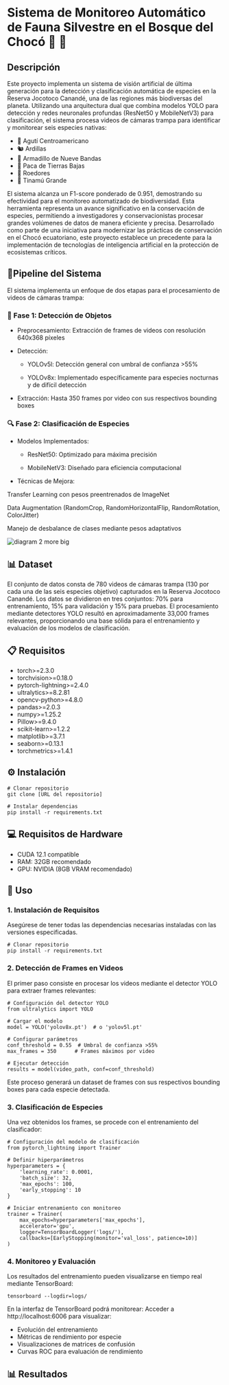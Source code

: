 # Sistema de Monitoreo Automático de Fauna Silvestre en el Bosque del Chocó 🦁 🌳
## Descripción
Este proyecto implementa un sistema de visión artificial de última generación para la detección y clasificación automática de especies en la Reserva Jocotoco Canandé, una de las regiones más biodiversas del planeta. Utilizando una arquitectura dual que combina modelos YOLO para detección y redes neuronales profundas (ResNet50 y MobileNetV3) para clasificación, el sistema procesa videos de cámaras trampa para identificar y monitorear seis especies nativas:
- 🦊 Agutí Centroamericano
- 🐿️ Ardillas
- 🦡 Armadillo de Nueve Bandas
- 🦫 Paca de Tierras Bajas
- 🐀 Roedores
- 🦃 Tinamú Grande

El sistema alcanza un F1-score ponderado de 0.951, demostrando su efectividad para el monitoreo automatizado de biodiversidad. Esta herramienta representa un avance significativo en la conservación de especies, permitiendo a investigadores y conservacionistas procesar grandes volúmenes de datos de manera eficiente y precisa.
Desarrollado como parte de una iniciativa para modernizar las prácticas de conservación en el Chocó ecuatoriano, este proyecto establece un precedente para la implementación de tecnologías de inteligencia artificial en la protección de ecosistemas críticos.

## 🔄Pipeline del Sistema 

El sistema implementa un enfoque de dos etapas para el procesamiento de videos de cámaras trampa:

### 📸 Fase 1: Detección de Objetos

- Preprocesamiento: Extracción de frames de videos con resolución 640x368 píxeles

- Detección:

   - YOLOv5l: Detección general con umbral de confianza >55%

   - YOLOv8x: Implementado específicamente para especies nocturnas y de difícil detección

- Extracción: Hasta 350 frames por video con sus respectivos bounding boxes

### 🔍 Fase 2: Clasificación de Especies

- Modelos Implementados:

  - ResNet50: Optimizado para máxima precisión

  - MobileNetV3: Diseñado para eficiencia computacional

- Técnicas de Mejora:

Transfer Learning con pesos preentrenados de ImageNet

Data Augmentation (RandomCrop, RandomHorizontalFlip, RandomRotation, ColorJitter)

Manejo de desbalance de clases mediante pesos adaptativos

![diagram 2 more big](https://github.com/user-attachments/assets/11e59021-bb86-4e25-a773-b526bc11915d)

## 📊 Dataset
  
El conjunto de datos consta de 780 videos de cámaras trampa (130 por cada una de las seis especies objetivo) capturados en la Reserva Jocotoco Canandé. Los datos se dividieron en tres conjuntos: 70% para entrenamiento, 15% para validación y 15% para pruebas. El procesamiento mediante detectores YOLO resultó en aproximadamente 33,000 frames relevantes, proporcionando una base sólida para el entrenamiento y evaluación de los modelos de clasificación.

## 📋 Requisitos
- torch>=2.3.0
- torchvision>=0.18.0
- pytorch-lightning>=2.4.0
- ultralytics>=8.2.81
- opencv-python>=4.8.0
- pandas>=2.0.3
- numpy>=1.25.2
- Pillow>=9.4.0
- scikit-learn>=1.2.2
- matplotlib>=3.7.1
- seaborn>=0.13.1
- torchmetrics>=1.4.1
## ⚙️ Instalación

```
# Clonar repositorio
git clone [URL del repositorio]

# Instalar dependencias
pip install -r requirements.txt
```
## 💻 Requisitos de Hardware
- CUDA 12.1 compatible
- RAM: 32GB recomendado
- GPU: NVIDIA (8GB VRAM recomendado)
  
## 🚀 Uso
### 1. Instalación de Requisitos
Asegúrese de tener todas las dependencias necesarias instaladas con las versiones especificadas.

```
# Clonar repositorio
pip install -r requirements.txt
```
### 2. Detección de Frames en Videos
El primer paso consiste en procesar los videos mediante el detector YOLO para extraer frames relevantes:
```
# Configuración del detector YOLO
from ultralytics import YOLO

# Cargar el modelo
model = YOLO('yolov8x.pt')  # o 'yolov5l.pt'

# Configurar parámetros
conf_threshold = 0.55  # Umbral de confianza >55%
max_frames = 350      # Frames máximos por video

# Ejecutar detección
results = model(video_path, conf=conf_threshold)
```
Este proceso generará un dataset de frames con sus respectivos bounding boxes para cada especie detectada.
### 3. Clasificación de Especies
Una vez obtenidos los frames, se procede con el entrenamiento del clasificador:
```
# Configuración del modelo de clasificación
from pytorch_lightning import Trainer

# Definir hiperparámetros
hyperparameters = {
    'learning_rate': 0.0001,
    'batch_size': 32,
    'max_epochs': 100,
    'early_stopping': 10
}

# Iniciar entrenamiento con monitoreo
trainer = Trainer(
    max_epochs=hyperparameters['max_epochs'],
    accelerator='gpu',
    logger=TensorBoardLogger('logs/'),
    callbacks=[EarlyStopping(monitor='val_loss', patience=10)]
)
```
### 4. Monitoreo y Evaluación
Los resultados del entrenamiento pueden visualizarse en tiempo real mediante TensorBoard:
```
tensorboard --logdir=logs/
```
En la interfaz de TensorBoard podrá monitorear:
Acceder a http://localhost:6006 para visualizar:

- Evolución del entrenamiento
- Métricas de rendimiento por especie
- Visualizaciones de matrices de confusión
- Curvas ROC para evaluación de rendimiento
## 📊 Resultados
